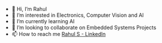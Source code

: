 - 👋 Hi, I’m Rahul
- 👀 I’m interested in Electronics, Computer Vision and AI
- 🌱 I’m currently learning AI
- 💞️ I’m looking to collaborate on Embedded Systems Projects
- 📫 How to reach me [Rahul S - LinkedIn](https://www.linkedin.com/in/rahul-s-57a058206)

<!---
srinivasanrahul45/srinivasanrahul45 is a ✨ special ✨ repository because its `README.md` (this file) appears on your GitHub profile.
You can click the Preview link to take a look at your changes.
--->
